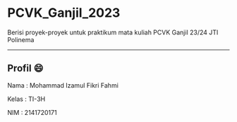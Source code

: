 # PCVK_Ganjil_2023
Berisi proyek-proyek untuk praktikum mata kuliah PCVK Ganjil 23/24 JTI Polinema


<hr>

## Profil 😄
Nama  : Mohammad Izamul Fikri Fahmi

Kelas : TI-3H

NIM   : 2141720171

